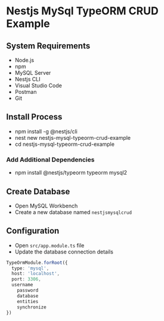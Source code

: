 # Nestjs MySql TypeORM CRUD Example

## System Requirements
- Node.js
- npm
- MySQL Server
- Nestjs CLI
- Visual Studio Code
- Postman
- Git

## Install Process
* npm install -g @nestjs/cli
* nest new nestjs-mysql-typeorm-crud-example
* cd nestjs-mysql-typeorm-crud-example
### Add Additional Dependencies
* npm install @nestjs/typeorm typeorm mysql2

## Create Database
* Open MySQL Workbench
* Create a new database named `nestjsmysqlcrud`

## Configuration
* Open `src/app.module.ts` file
* Update the database connection details

```typescript
TypeOrmModule.forRoot({
  type: 'mysql',
  host: 'localhost',
  port: 3306,
  username
    password
    database
    entities
    synchronize
})
```

